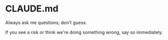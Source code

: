 # CLAUDE.md

Always ask me questions; don't guess.

If you see a risk or think we're doing something wrong, say so immediately.

